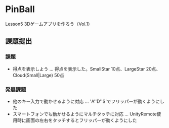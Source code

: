 # PinBall
Lesson5 3Dゲームアプリを作ろう（Vol.1）

## 課題提出

### 課題
 - 得点を表示しよう … 得点を表示した。SmallStar 10点、LargeStar 20点、Cloud(Small|Large) 50点

### 発展課題
 - 他のキー入力で動かせるように対応 … 'A''D''S'でフリッパーが動くようにした 
 - スマートフォンでも動かせるようにマルチタッチに対応 … UnityRemote使用時に画面の左右をタッチするとフリッパーが動くようにした
